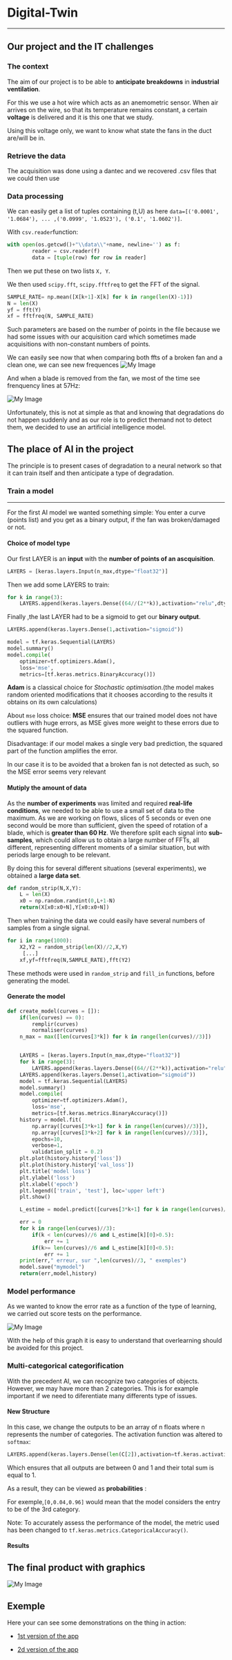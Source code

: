 # Digital-Twin
---
## Our project and the IT challenges

### The context

The aim of our project is to be able to **anticipate breakdowns** in **industrial ventilation**.

For this we use a hot wire which acts as an anemometric sensor. When air arrives on the wire, so that its temperature remains constant, a certain **voltage** is delivered and it is this one that we study.

Using this voltage only, we want to know what state the fans in the duct are/will be in.

### Retrieve the data
The acquisition was done using a dantec and we recovered .csv files that we could then use

### Data processing
We can easily get a list of tuples containing (t,U) as here `data=[('0.0001', '1.0684'), ... ,('0.0999', '1.0523'), ('0.1', '1.0602')]`.

With `csv.reader`function:

```Python
with open(os.getcwd()+"\\data\\"+name, newline='') as f:
        reader = csv.reader(f)
        data = [tuple(row) for row in reader]
```
Then we put these on two lists `X, Y`.

We then used `scipy.fft`, `scipy.fftfreq` to get the FFT of the signal.

```Python
SAMPLE_RATE= np.mean([X[k+1]-X[k] for k in range(len(X)-1)])
N = len(X)
yf = fft(Y)
xf = fftfreq(N, SAMPLE_RATE)
```
Such parameters are based on the number of points in the file because we had some issues with our acquisition card which sometimes made acquisitions with non-constant numbers of points.

We can easily see now that when comparing both ffts of a broken fan and a clean one,  we can see new frequences 
![My Image](images/README_IMAGES/differencing_ffts.png)

And when a blade is removed from the fan, we most of the time see frenquency lines at 57Hz:

![My Image](images/README_IMAGES/zoom_on_broken_ffts.png)

Unfortunately, this is not at simple as that and knowing that degradations do not happen suddenly and as our role is to predict themand not to detect them, we decided to use an artificial intelligence model. 

## The place of AI in the project

The principle is to present cases of degradation to a neural network so that it can train itself and then anticipate a type of degradation.

### Train a model
***
For the first AI model we wanted something simple: You enter a curve (points list) and you get as a binary output, if the fan was broken/damaged or not.

#### Choice of model type

Our first LAYER is an **input** with the **number of points of an ascquisition**.
```Python
LAYERS = [keras.layers.Input(n_max,dtype="float32")]
```
Then we add some LAYERS to train:
```Python
for k in range(3):
    LAYERS.append(keras.layers.Dense((64//(2**k)),activation="relu",dtype="float32"))
```

Finally ,the last LAYER had to be a sigmoid to get our **binary output**.

```Python
LAYERS.append(keras.layers.Dense(1,activation="sigmoid"))
```

```Python
model = tf.keras.Sequential(LAYERS)
model.summary()
model.compile(
    optimizer=tf.optimizers.Adam(),
    loss='mse',
    metrics=[tf.keras.metrics.BinaryAccuracy()])

```
**Adam** is a classical choice for *Stochastic optimisation*.(the model makes random oriented modifications that it chooses according to the results it obtains on its own calculations)

About `mse` loss choice: **MSE** ensures that our trained model does not have outliers with huge errors, as MSE gives more weight to these errors due to the squared function.

Disadvantage: if our model makes a single very bad prediction, the squared part of the function amplifies the error. 

In our case it is to be avoided that a broken fan is not detected as such, so the MSE error seems very relevant 


#### Mutiply the amount of data

As the **number of experiments** was limited and required **real-life conditions**, we needed to be able to use a small set of data to the maximum. As we are working on flows, slices of 5 seconds or even one second would be more than sufficient, given the speed of rotation of a blade, which is **greater than 60 Hz**. We therefore split each signal into **sub-samples**, which could allow us to obtain a large number of FFTs, all different, representing different moments of a similar situation, but with periods large enough to be relevant.

By doing this for several different situations (several experiments), we obtained a **large data set**.
```Python
def random_strip(N,X,Y):
    L = len(X)
    x0 = np.random.randint(0,L+1-N)
    return(X[x0:x0+N],Y[x0:x0+N])
```

Then when training the data we could easily have several numbers of samples from a single signal.

```Python
for i in range(1000):
    X2,Y2 = random_strip(len(X)//2,X,Y)
     [...]
    xf,yf=fftfreq(N,SAMPLE_RATE),fft(Y2)
```

These methods were used in `random_strip` and `fill_in` functions, before generating the model.

#### Generate the model
```Python
def create_model(curves = []):
    if(len(curves) == 0):
        remplir(curves)
        normaliser(curves)
    n_max = max([len(curves[3*k]) for k in range(len(curves)//3)])


    LAYERS = [keras.layers.Input(n_max,dtype="float32")]
    for k in range(3):
        LAYERS.append(keras.layers.Dense((64//(2**k)),activation="relu",dtype="float32"))
    LAYERS.append(keras.layers.Dense(1,activation="sigmoid"))
    model = tf.keras.Sequential(LAYERS)
    model.summary()
    model.compile(
        optimizer=tf.optimizers.Adam(),
        loss='mse',
        metrics=[tf.keras.metrics.BinaryAccuracy()])
    history = model.fit(
        np.array([curves[3*k+1] for k in range(len(curves)//3)]),
        np.array([curves[3*k+2] for k in range(len(curves)//3)]),
        epochs=10,
        verbose=1,
        validation_split = 0.2)
    plt.plot(history.history['loss'])
    plt.plot(history.history['val_loss'])
    plt.title('model loss')
    plt.ylabel('loss')
    plt.xlabel('epoch')
    plt.legend(['train', 'test'], loc='upper left')
    plt.show()

    L_estime = model.predict([curves[3*k+1] for k in range(len(curves)//3)]).tolist()

    err = 0
    for k in range(len(curves)//3):
        if(k < len(curves)//6 and L_estime[k][0]>0.5):
            err += 1
        if(k>= len(curves)//6 and L_estime[k][0]<0.5):
            err += 1
    print(err," erreur, sur ",len(curves)//3, " exemples")
    model.save("mymodel")
    return(err,model,history)
```

### Model performance

As we wanted to know the error rate as a function of the type of learning, we carried out score tests on the performance.

![My Image](images/README_IMAGES/model_loss.png)

With the help of this graph it is easy to understand that overlearning should be avoided for this project.

### Multi-categorical categorification 

With the precedent AI, we can recognize two categories of objects. However, we may have more than 2 categories. This is for example important if we need to diferentiate many differents type of issues.

#### New Structure

In this case, we change the outputs to be an array of n floats where n represents the number of categories. The activation function was altered to `softmax`:

```Python
LAYERS.append(keras.layers.Dense(len(C[2]),activation=tf.keras.activations.softmax))
```

Which ensures that all outputs are between 0 and 1 and their total sum is equal to 1. 

As a result, they can be viewed as **probabilities** : 

For exemple,`[0,0.04,0.96]` would mean that the model considers the entry to be of the 3rd category. 


Note: To accurately assess the performance of the model, the metric used has been changed to `tf.keras.metrics.CategoricalAccuracy()`.

#### Results

## The final product with graphics

![My Image](images/README_IMAGES/gui_exemple.png)


## Exemple
Here your can see some demonstrations on the thing in action:

   - [1st version of the app](https://www.youtube.com/watch?v=_6Yb9YLgItU&list=PL_7_H9j4EBUP2sV3jfq105vpyNiUSdNKO&index=3 "Digital-Twin application.")
   
   
   - [2d version of the app](https://youtu.be/pZooMAW_KgA")


